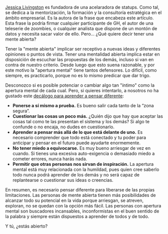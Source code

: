 ﻿---
UniqueId: CIhAhkWJQc
Title: El enorme potencial de una mente abierta
Section: Blog
Url: blog/ser-flexible-mente-abierta.html
Date: 2016-10-14T00:00:00.0000000
Description: "Tener la \"mente abierta\" implicar ser receptivo a nuevas ideas y diferentes opiniones o puntos de vista. Tener una mentalidad abierta implica estar en disposición de escuchar las propuestas de los demás, incluso si van en contra de nuestro criterio."
Image: ser-flexible-mente-abierta.jpg

---
[Jessica Livingston][1] es fundadora de una acelaradora de statups. Como tal, se dedica a la mentorización, la formación y la consultoría estratégica en el ámbito empresarial. Es la autora de la frase que encabeza este artículo. Esta frase la podría firmar cualquier participante de GH, el autor de una teleserie de zoombies, o cualquier analista que dispone de un montón de datos y necesita sacar valor de ello. Pero... ¿Qué quiere decir tener una mente abierta?

Tener la "mente abierta" implicar ser receptivo a nuevas ideas y diferentes opiniones o puntos de vista. Tener una mentalidad abierta implica estar en disposición de escuchar las propuestas de los demás, incluso si van en contra de nuestro criterio. Desde luego que esto suena razonable, y por este motivo la "apertura mental" tiene tantos defensores. Lo difícil, como siempre, es practicarlo, porque no es lo mismo predicar que dar trigo.

Desconozco si es posible potenciar o cambiar algo tan "íntimo" como la apertura mental de cada cual. Pero, si quieres intentarlo, a nosotros no ha gustado este [decálogo para aprender a pensar diferente][2]:

- **Ponerse a sí mismo a prueba.** Es bueno salir cada tanto de la “zona segura”.
- **Cuestionar las cosas un poco más.** ¿Quién dijo que hay que aceptar las cosas tal como te las presentan el sistema y los demás? Si algo te confunde o no encaja, no dudes en cuestionarlo.
- **Aprender a pensar más allá de lo que está delante de uno.** Es necesario comprender que todo está conectado y tu poder para anticipar y pensar en el futuro puede ayudarte enormemente.
- **No tener miedo a equivocarse.** Es muy bueno arriesgar de vez en cuando. Si tienes una excesiva auto-exigencia o demasiado miedo a cometer errores, nunca harás nada.
- **Permitir que otras personas nos sirvan de inspiración.** La apertura mental está muy relacionada con la humildad, pues quien cree saberlo todo nunca podrá aprender de los demás y no será capaz de replantearse o cuestionar sus ideas o creencias.

En resumen, es necesario pensar diferente para liberarse de las propias limitaciones. Las personas de mente abierta tienen más posibilidades de alcanzar todo su potencial en la vida porque arriesgan, se atreven, exploran, no se quedan con la opción más fácil. Las personas con apertura mental son buscadores incansables, inconformistas en el buen sentido de la palabra y siempre están dispuestos a aprender de todos y de todo.

Y tú, ¿estás abierto?





[1]: https://twitter.com/jesslivingston?lang=es "Jessica Livingston"
[2]: https://lamenteesmaravillosa.com/el-enorme-potencial-de-una-mente-abierta/ "La mente es maravillosa"